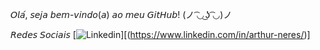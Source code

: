 𝘖𝘭𝘢́, 𝘴𝘦𝘫𝘢 𝘣𝘦𝘮-𝘷𝘪𝘯𝘥𝘰(𝘢) 𝘢𝘰 𝘮𝘦𝘶 𝘎𝘪𝘵𝘏𝘶𝘣! (ノ ͡◡ ͜ʖ ͡◡)ノ

𝘙𝘦𝘥𝘦𝘴 𝘚𝘰𝘤𝘪𝘢𝘪𝘴
[![Linkedin](https://img.shields.io/badge/LinkedIn-0077B5?style=for-the-badge&logo=linkedin&logoColor=white)][(https://www.linkedin.com/in/arthur-neres/)]
